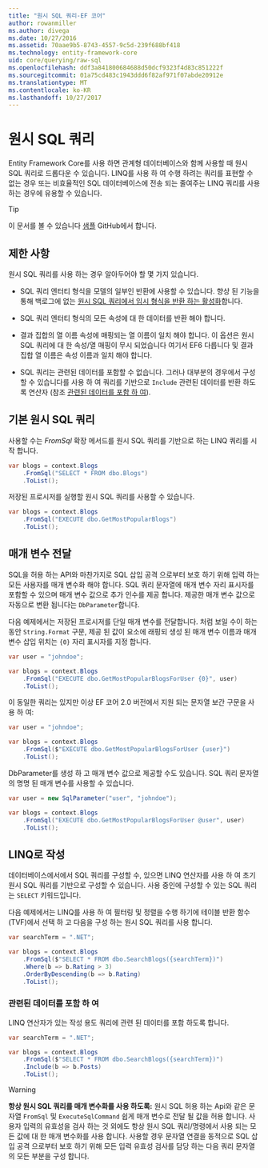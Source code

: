 ```yaml
---
title: "원시 SQL 쿼리-EF 코어"
author: rowanmiller
ms.author: divega
ms.date: 10/27/2016
ms.assetid: 70aae9b5-8743-4557-9c5d-239f688bf418
ms.technology: entity-framework-core
uid: core/querying/raw-sql
ms.openlocfilehash: ddf3a841800684688d50dcf9323f4d83c851222f
ms.sourcegitcommit: 01a75cd483c1943ddd6f82af971f07abde20912e
ms.translationtype: MT
ms.contentlocale: ko-KR
ms.lasthandoff: 10/27/2017
---
```

# <a name="raw-sql-queries"></a>원시 SQL 쿼리

Entity Framework Core를 사용 하면 관계형 데이터베이스와 함께 사용할 때 원시 SQL 쿼리로 드롭다운 수 있습니다. LINQ를 사용 하 여 수행 하려는 쿼리를 표현할 수 없는 경우 또는 비효율적인 SQL 데이터베이스에 전송 되는 줄여주는 LINQ 쿼리를 사용 하는 경우에 유용할 수 있습니다.

> [!TIP]  
> 이 문서를 볼 수 있습니다 [샘플](https://github.com/aspnet/EntityFramework.Docs/tree/master/samples/core/Querying) GitHub에서 합니다.

## <a name="limitations"></a>제한 사항

원시 SQL 쿼리를 사용 하는 경우 알아두어야 할 몇 가지 있습니다.
* SQL 쿼리 엔터티 형식을 모델의 일부인 반환에 사용할 수 있습니다. 향상 된 기능을 통해 백로그에 없는 [원시 SQL 쿼리에서 임시 형식을 반환 하는 활성화](https://github.com/aspnet/EntityFramework/issues/1862)합니다.

* SQL 쿼리 엔터티 형식의 모든 속성에 대 한 데이터를 반환 해야 합니다.

* 결과 집합의 열 이름 속성에 매핑되는 열 이름이 일치 해야 합니다. 이 옵션은 원시 SQL 쿼리에 대 한 속성/열 매핑이 무시 되었습니다 여기서 EF6 다릅니다 및 결과 집합 열 이름은 속성 이름과 일치 해야 합니다.

* SQL 쿼리는 관련된 데이터를 포함할 수 없습니다. 그러나 대부분의 경우에서 구성할 수 있습니다를 사용 하 여 쿼리를 기반으로 `Include` 관련된 데이터를 반환 하도록 연산자 (참조 [관련된 데이터를 포함 하 여](#including-related-data)).

## <a name="basic-raw-sql-queries"></a>기본 원시 SQL 쿼리

사용할 수는 *FromSql* 확장 메서드를 원시 SQL 쿼리를 기반으로 하는 LINQ 쿼리를 시작 합니다.

<!-- [!code-csharp[Main](samples/core/Querying/Querying/RawSQL/Sample.cs)] -->
``` csharp
var blogs = context.Blogs
    .FromSql("SELECT * FROM dbo.Blogs")
    .ToList();
```

저장된 프로시저를 실행할 원시 SQL 쿼리를 사용할 수 있습니다.

<!-- [!code-csharp[Main](samples/core/Querying/Querying/RawSQL/Sample.cs)] -->
``` csharp
var blogs = context.Blogs
    .FromSql("EXECUTE dbo.GetMostPopularBlogs")
    .ToList();
```

## <a name="passing-parameters"></a>매개 변수 전달

SQL을 허용 하는 API와 마찬가지로 SQL 삽입 공격 으로부터 보호 하기 위해 입력 하는 모든 사용자를 매개 변수화 해야 합니다. SQL 쿼리 문자열에 매개 변수 자리 표시자를 포함할 수 있으며 매개 변수 값으로 추가 인수를 제공 합니다. 제공한 매개 변수 값으로 자동으로 변환 됩니다는 `DbParameter`합니다.

다음 예제에서는 저장된 프로시저를 단일 매개 변수를 전달합니다. 처럼 보일 수이 하는 동안 `String.Format` 구문, 제공 된 값이 요소에 래핑되 생성 된 매개 변수 이름과 매개 변수 삽입 위치는 `{0}` 자리 표시자를 지정 합니다.

<!-- [!code-csharp[Main](samples/core/Querying/Querying/RawSQL/Sample.cs)] -->
``` csharp
var user = "johndoe";

var blogs = context.Blogs
    .FromSql("EXECUTE dbo.GetMostPopularBlogsForUser {0}", user)
    .ToList();
```

이 동일한 쿼리는 있지만 이상 EF 코어 2.0 버전에서 지원 되는 문자열 보간 구문을 사용 하 여:

<!-- [!code-csharp[Main](samples/core/Querying/Querying/RawSQL/Sample.cs)] -->
``` csharp
var user = "johndoe";

var blogs = context.Blogs
    .FromSql($"EXECUTE dbo.GetMostPopularBlogsForUser {user}")
    .ToList();
```

DbParameter를 생성 하 고 매개 변수 값으로 제공할 수도 있습니다. SQL 쿼리 문자열의 명명 된 매개 변수를 사용할 수 있습니다.

<!-- [!code-csharp[Main](samples/core/Querying/Querying/RawSQL/Sample.cs)] -->
``` csharp
var user = new SqlParameter("user", "johndoe");

var blogs = context.Blogs
    .FromSql("EXECUTE dbo.GetMostPopularBlogsForUser @user", user)
    .ToList();
```

## <a name="composing-with-linq"></a>LINQ로 작성

데이터베이스에서에서 SQL 쿼리를 구성할 수, 있으면 LINQ 연산자를 사용 하 여 초기 원시 SQL 쿼리를 기반으로 구성할 수 있습니다. 사용 중인에 구성할 수 있는 SQL 쿼리는 `SELECT` 키워드입니다.

다음 예제에서는 LINQ를 사용 하 여 필터링 및 정렬을 수행 하기에 테이블 반환 함수 (TVF)에서 선택 하 고 다음을 구성 하는 원시 SQL 쿼리를 사용 합니다.

<!-- [!code-csharp[Main](samples/core/Querying/Querying/RawSQL/Sample.cs)] -->
``` csharp
var searchTerm = ".NET";

var blogs = context.Blogs
    .FromSql($"SELECT * FROM dbo.SearchBlogs({searchTerm})")
    .Where(b => b.Rating > 3)
    .OrderByDescending(b => b.Rating)
    .ToList();
```

### <a name="including-related-data"></a>관련된 데이터를 포함 하 여

LINQ 연산자가 있는 작성 용도 쿼리에 관련 된 데이터를 포함 하도록 합니다.

<!-- [!code-csharp[Main](samples/core/Querying/Querying/RawSQL/Sample.cs)] -->
``` csharp
var searchTerm = ".NET";

var blogs = context.Blogs
    .FromSql($"SELECT * FROM dbo.SearchBlogs({searchTerm})")
    .Include(b => b.Posts)
    .ToList();
```

> [!WARNING]  
> **항상 원시 SQL 쿼리를 매개 변수화를 사용 하도록:** 원시 SQL 허용 하는 Api와 같은 문자열 `FromSql` 및 `ExecuteSqlCommand` 쉽게 매개 변수로 전달 될 값을 허용 합니다. 사용자 입력의 유효성을 검사 하는 것 외에도 항상 원시 SQL 쿼리/명령에서 사용 되는 모든 값에 대 한 매개 변수화를 사용 합니다. 사용할 경우 문자열 연결을 동적으로 SQL 삽입 공격 으로부터 보호 하기 위해 모든 입력 유효성 검사를 담당 하는 다음 쿼리 문자열의 모든 부분을 구성 합니다.
